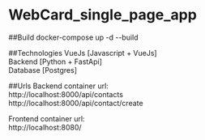 # WebCard_single_page_app

##Build
docker-compose up -d --build<br/>

##Technologies
VueJs [Javascript + VueJs]<br/>
Backend [Python + FastApi]<br/>
Database [Postgres]<br/>

##Urls
Backend container url:<br/> 
  http://localhost:8000/api/contacts <br/>
  http://localhost:8000/api/contact/create<br/>
  
Frontend container url:<br/>
  http://localhost:8080/</br>
 
